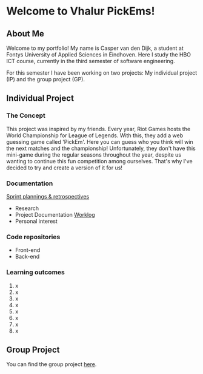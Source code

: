 # Welcome to Vhalur PickEms!

## About Me
Welcome to my portfolio! My name is Casper van den Dijk, a student at Fontys University of Applied Sciences in Eindhoven. Here I study the HBO ICT course, currently in the third semester of software engineering. 

For this semester I have been working on two projects: My individual project (IP) and the group project (GP).

## Individual Project
### The Concept
This project was inspired by my friends. Every year, Riot Games hosts the World Championship for League of Legends. With this, they add a web guessing game called 'PickEm'. Here you can guess who you think will win the next matches and the championship! Unfortunately, they don't have this mini-game during the regular seasons throughout the year, despite us wanting to continue this fun competition among ourselves. That's why I've decided to try and create a version of it for us! 

### Documentation
[Sprint plannings & retrospectives](https://github.com/Vhalur-PickEms/documentation/blob/main/Sprints.md)
- Research
- Project Documentation
[Worklog](https://github.com/Vhalur-PickEms/documentation/blob/main/Files/worklog.xlsx)
- Personal interest 

### Code repositories
- Front-end
- Back-end

### Learning outcomes
1. x
2. x
3. x
4. x
5. x
6. x
7. x
8. x

## Group Project
You can find the group project [here](https://github.com/wocevv).

<!--

**Here are some ideas to get you started:**

🙋‍♀️ A short introduction - what is your organization all about?
🌈 Contribution guidelines - how can the community get involved?
👩‍💻 Useful resources - where can the community find your docs? Is there anything else the community should know?
🍿 Fun facts - what does your team eat for breakfast?
🧙 Remember, you can do mighty things with the power of [Markdown](https://docs.github.com/github/writing-on-github/getting-started-with-writing-and-formatting-on-github/basic-writing-and-formatting-syntax)
-->
